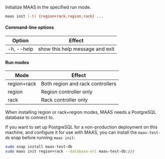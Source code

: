 Initialize MAAS in the specified run mode.

```bash
maas init [-h] {region+rack,region,rack} ... 
```

#### Command-line options 
| Option     | Effect                          |
|------------|---------------------------------|
| -h, --help | show this help message and exit |

#### Run modes
| Mode        | Effect                           |
|-------------|----------------------------------|
| region+rack | Both region and rack controllers |
| region      | Region controller only           |
| rack        | Rack controller only             |

When installing region or rack+region modes, MAAS needs a PostgreSQL database to connect to.

If you want to set up PostgreSQL for a non-production deployment on this machine, and configure it for use with MAAS, you can install the `maas-test-db` snap before running `maas init`:

```bash
sudo snap install maas-test-db
sudo maas init region+rack --database-uri maas-test-db:///
```
